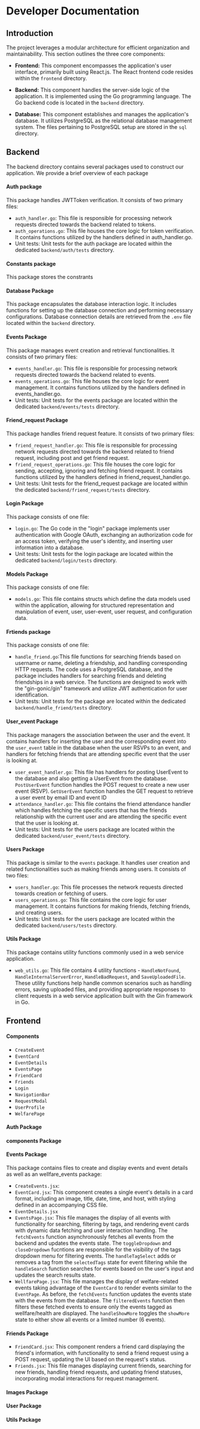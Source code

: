 # Developer Documentation

## Introduction
The project leverages a modular architecture for efficient organization and maintainability. This section outlines the three core components:

- **Frontend:** This component encompasses the application's user interface, primarily built using React.js. The React frontend code resides within the `frontend` directory.

- **Backend:** This component handles the server-side logic of the application. It is implemented using the Go programming language. The Go backend code is located in the `backend` directory.

- **Database:** This component establishes and manages the application's database. It utilizes PostgreSQL as the relational database management system. The files pertaining to PostgreSQL setup are stored in the `sql` directory.

## Backend
The backend directory contains several packages used to construct our application. We provide a brief overview of each package

#### Auth package
This package handles JWTToken verification. It consists of two primary files:
  - `auth_handler.go`: This file is responsible for processing network requests directed towards the backend related to tokens.
  - `auth_operations.go`: This file houses the core logic for token verification. It contains functions utilized by the handlers defined in auth_handler.go.
  - Unit tests: Unit tests for the auth package are located within the dedicated `backend/auth/tests` directory.

#### Constants package
This package stores the constrants

#### Database Package
This package encapsulates the database interaction logic. It includes functions for setting up the database connection and performing necessary configurations. Database connection details are retrieved from the `.env` file located within the `backend` directory.

#### Events Package
This package manages event creation and retrieval functionalities. It consists of two primary files:
  - `events_handler.go`: This file is responsible for processing network requests directed towards the backend related to events.
  - `events_operations.go`: This file houses the core logic for event management. It contains functions utilized by the handlers defined in events_handler.go.
  - Unit tests: Unit tests for the events package are located within the dedicated `backend/events/tests` directory.

#### Friend_request Package
This package handles friend request feature. It consists of two primary files:
  - `friend_request_handler.go`: This file is responsible for processing network requests directed towards the backend related to friend request, including post and get friend request.
  - `friend_request_operations.go`: This file houses the core logic for sending, accepting, ignoring and fetching friend request. It contains functions utilized by the handlers defined in friend_request_handler.go.
  - Unit tests: Unit tests for the friend_request package are located within the dedicated `backend/friend_request/tests` directory.

#### Login Package
This package consists of one file:
  - `login.go`: The Go code in the "login" package implements user authentication with Google OAuth, exchanging an authorization code for an access token, verifying the user's identity, and inserting user information into a database. 
  - Unit tests: Unit tests for the login package are located within the dedicated `backend/login/tests` directory.

#### Models Package
This package consists of one file:
  - `models.go`: This file contains structs which define the data models used within the application, allowing for structured representation and manipulation of event, user, user-event, user request, and configuration data.

#### Frtiends package
This package consists of one file:
- `handle_friend.go`:This file functions for searching friends based on username or name, deleting a friendship, and handling corresponding HTTP requests. The code uses a PostgreSQL database, and the package includes handlers for searching friends and deleting friendships in a web service. The functions are designed to work with the "gin-gonic/gin" framework and utilize JWT authentication for user identification.
- Unit tests: Unit tests for the  package are located within the dedicated `backend/handle_friend/tests` directory.

#### User_event Package
This package managers the association between the user and the event. It contains handlers for inserting the user and the corresponding event into the `user_event` table in the database when the user RSVPs to an event, and handlers for fetching friends that are attending specific event that the user is looking at.
  - `user_event_handler.go`: This file has handlers for posting UserEvent to the database and also getting a UserEvent from the database. `PostUserEvent` function handles the POST request to create a new user event (RSVP). `GetUserEvent` function handles the GET request to retrieve a user event by email ID and event ID
  - `attendance_handler.go`: This file contains the friend attendance handler which handles fetching the specific users that has the friends relationship with the current user and are attending the specific event that the user is looking at. 
  - Unit tests: Unit tests for the users package are located within the dedicated `backend/user_event/tests` directory.

#### Users Package
This package is similar to the `events` package. It handles user creation and related functionalities such as making friends among users. It consists of two files:
  - `users_handler.go`: This file processes the network requests directed towards creation or fetching of users.
  - `users_operations.go`: This file contains the core logic for user management. It contains functions for making friends, fetching friends, and creating users.
  - Unit tests: Unit tests for the users package are located within the dedicated `backend/users/tests` directory.

#### Utils Package
This package contains utility functions commonly used in a web service application.
- `web_utils.go`: This file contains 4 utility functions - `HandleNotFound`, `HandleInternalServerError`, `HandleBadRequest`, and `SaveUploadedFile`. These utility functions help handle common scenarios such as handling errors, saving uploaded files, and providing appropriate responses to client requests in a web service application built with the Gin framework in Go.



## Frontend

#### Components
- `CreateEvent`
- `EventCard`
- `EventDetails`
- `EventsPage`
- `FriendCard`
- `Friends`
- `Login`
- `NavigationBar`
- `RequestModal`
- `UserProfile`
- `WelfarePage`

#### Auth Package

#### components Package

#### Events Package
This package contains files to create and display events and event details as well as an wellfare_events package:
  - `CreateEvents.jsx`:
  - `EventCard.jsx`: This component creates a single event's details in a card format, including an image, title, date, time, and host, with styling defined in an accompanying CSS file.
  - `EventDetails.jsx`
  - `EventsPage.jsx`: This file manages the display of all events with functionality for searching, filtering by tags, and rendering event cards with dynamic data fetching and user interaction handling. The `fetchEvents` function asynchronously fetches all events from the backend and updates the events state. The `toggleDropdown` and `closeDropdown` fucntions are responsible for the visibility of the tags dropdown menu for filtering events. The `handleTagSelect` adds or removes a tag from the `selectedTags` state for event filtering while the `handleSearch` function  searches for events based on the user's input and updates the search results state.
  - `WellfarePage.jsx`: This file manages the display of welfare-related events taking advantage of the `EventCard` to render events similar to the `EventPage`. As before, the `fetchEvents` function updates the events state with the events from the database. The `filteredEvents` function then filters these fetched events to ensure only the events tagged as wellfare/health are displayed. The `handleShowMore` toggles the `showMore` state to either show all events or a limited number (6 events).

#### Friends Package
  - `FriendCard.jsx`: This component renders a friend card displaying the friend's information, with functionality to send a friend request using a POST request, updating the UI based on the request's status.
  - `Friends.jsx`: This file manages displaying current friends, searching for new friends, handling friend requests, and updating friend statuses, incorporating modal interactions for request management.

#### Images Package

#### User Package

#### Utils Package


